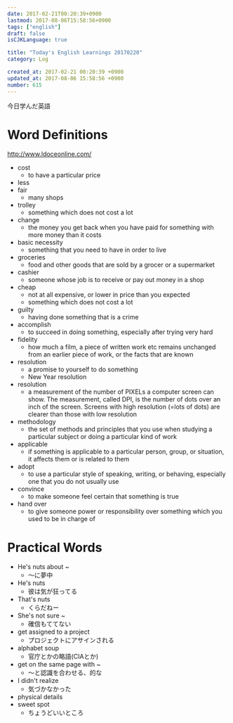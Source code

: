 ```yaml
---
date: 2017-02-21T00:20:39+0900
lastmod: 2017-08-06T15:58:56+0900
tags: ["english"]
draft: false
isCJKLanguage: true

title: "Today's English Learnings 20170220"
category: Log

created_at: 2017-02-21 00:20:39 +0900
updated_at: 2017-08-06 15:58:56 +0900
number: 615
---
```


今日学んだ英語

# Word Definitions
http://www.ldoceonline.com/

* cost
    * to have a particular price
* less
* fair
    * many shops
* trolley
    * something which does not cost a lot
* change
    * the money you get back when you have paid for something with more money than it costs
* basic necessity
    * something that you need to have in order to live
* groceries
    * food and other goods that are sold by a grocer or a supermarket
* cashier
    * someone whose job is to receive or pay out money in a shop
* cheap
    * not at all expensive, or lower in price than you expected
    * something which does not cost a lot
* guilty
    * having done something that is a crime
* accomplish
    * to succeed in doing something, especially after trying very hard
* fidelity
    * how much a film, a piece of written work etc remains unchanged from an earlier piece of work, or the facts that are known
* resolution
    * a promise to yourself to do something
    * New Year resolution
* resolution
    * a measurement of the number of PIXELs a computer screen can show. The measurement, called DPI, is the number of dots over an inch of the screen. Screens with high resolution (=lots of dots) are clearer than those with low resolution
* methodology
    * the set of methods and principles that you use when studying a particular subject or doing a particular kind of work
* applicable
    * if something is applicable to a particular person, group, or situation, it affects them or is related to them
* adopt
    * to use a particular style of speaking, writing, or behaving, especially one that you do not usually use
* convince
    * to make someone feel certain that something is true
* hand over
    * to give someone power or responsibility over something which you used to be in charge of

# Practical Words
* He's nuts about ~
    * 〜に夢中
* He's nuts
    * 彼は気が狂ってる
* That's nuts
    * くらだねー
* She's not sure ~
    * 確信もててない
* get assigned to a project
    * プロジェクトにアサインされる
* alphabet soup
    * 官庁とかの略語(CIAとか)
* get on the same page with ~
    * 〜と認識を合わせる、的な
* I didn't realize
    * 気づかなかった
* physical details
* sweet spot
    * ちょうどいいところ
